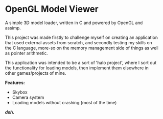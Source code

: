 # OpenGL Model Viewer
A simple 3D model loader, written in C and powered by OpenGL and assimp.

This project was made firstly to challenge myself on creating an application that used
external assets from scratch, and secondly testing my skills on the C language, more-so 
on the memory management side of things as well as pointer arithmetic.

This application was intended to be a sort of 'halo project', where I sort out the
functionality for loading models, then implement them elsewhere in other games/projects of mine.

**Features:**
- Skybox
- Camera system
- Loading models without crashing (most of the time)

***dsh.***
